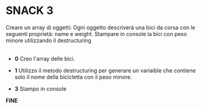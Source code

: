 # SNACK 3

Creare un array di oggetti:
Ogni oggetto descriverà una bici da corsa con le seguenti proprietà: name e weight.
Stampare in console la bici con peso minore utilizzando il destructuring
<br>
<br>

- **0** Creo l'array delle bici.

- **1** Utilizzo il metodo destructuring per generare un variaible che contiene solo il nome della bicicletta con il peso minore.

- **3** Stampo in console

**FINE**
